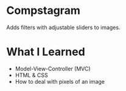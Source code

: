 # Compstagram
Adds filters with adjustable sliders to images. 
# What I Learned
* Model-View-Controller (MVC)
* HTML & CSS
* How to deal with pixels of an image

